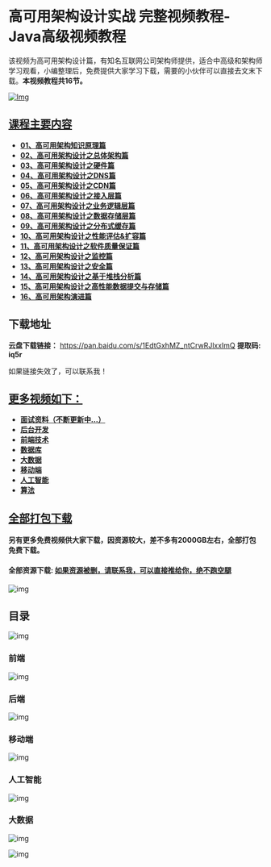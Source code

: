 # 高可用架构设计实战 完整视频教程-Java高级视频教程

该视频为高可用架构设计篇，有知名互联网公司架构师提供，适合中高级和架构师学习观看，小编整理后，免费提供大家学习下载，需要的小伙伴可以直接去文末下载。**本视频教程共16节。**


[![Img](https://gitee.com/itmatu/zhongmayisheng/raw/master/video/img/Release_Preview_image_1280x600_IntelliJIDEA-2x.jpg)](www.idejihuo.com)

## [课程主要内容]()

- **[01、高可用架构知识原理篇](https://github.com/purocean/yn/releases)**
- **[02、高可用架构设计之总体架构篇](https://github.com/purocean/yn/releases)**
- **[03、高可用架构设计之硬件篇](https://github.com/purocean/yn/releases)**
- **[04、高可用架构设计之DNS篇](https://github.com/purocean/yn/releases)**
- **[05、高可用架构设计之CDN篇](https://github.com/purocean/yn/releases)**
- **[06、高可用架构设计之接入层篇](https://github.com/purocean/yn/releases)**
- **[07、高可用架构设计之业务逻辑层篇](https://github.com/purocean/yn/releases)**
- **[08、高可用架构设计之数据存储层篇](https://github.com/purocean/yn/releases)**
- **[09、高可用架构设计之分布式缓存篇](https://github.com/purocean/yn/releases)**
- **[10、高可用架构设计之性能评估&扩容篇](https://github.com/purocean/yn/releases)**
- **[11、高可用架构设计之软件质量保证篇](https://github.com/purocean/yn/releases)**
- **[12、高可用架构设计之监控篇](https://github.com/purocean/yn/releases)**
- **[13、高可用架构设计之安全篇](https://github.com/purocean/yn/releases)**
- **[14、高可用架构设计之基于堆栈分析篇](https://github.com/purocean/yn/releases)**
- **[15、高可用架构设计之高性能数据提交与存储篇](https://github.com/purocean/yn/releases)**
- **[16、高可用架构演进篇](https://github.com/purocean/yn/releases)**


## 下载地址

**云盘下载链接：** https://pan.baidu.com/s/1EdtGxhMZ_ntCrwRJlxxImQ  **提取码: iq5r**

如果链接失效了，可以联系我！


## [更多视频如下：]()

- **[面试资料（不断更新中...）]()**
- **[后台开发]()**
- **[前端技术]()**
- **[数据库]()**
- **[大数据]()**
- **[移动端]()**
- **[人工智能]()**
- **[算法]()**


## [全部打包下载]()

#### 另有更多免费视频供大家下载，因资源较大，差不多有2000GB左右，全部打包免费下载。

#### 全部资源下载: [如果资源被删，请联系我，可以直接推给你，绝不跑空腿](https://gitee.com/itmatu/zhongmayisheng/blob/master/video/index.md)

![img](https://gitee.com/itmatu/zhongmayisheng/raw/master/video/img/终码一生.jpg)

## 目录
![img](https://gitee.com/itmatu/zhongmayisheng/raw/master/video/img/101.jpg)

### 前端
![img](https://gitee.com/itmatu/zhongmayisheng/raw/master/video/img/102.jpg)

### 后端
![img](https://gitee.com/itmatu/zhongmayisheng/raw/master/video/img/103.jpg)

### 移动端
![img](https://gitee.com/itmatu/zhongmayisheng/raw/master/video/img/104.jpg)

### 人工智能
![img](https://gitee.com/itmatu/zhongmayisheng/raw/master/video/img/105.jpg)

### 大数据
![img](https://gitee.com/itmatu/zhongmayisheng/raw/master/video/img/106.jpg)

![img](https://gitee.com/itmatu/zhongmayisheng/raw/master/video/img/终码一生.jpg)
